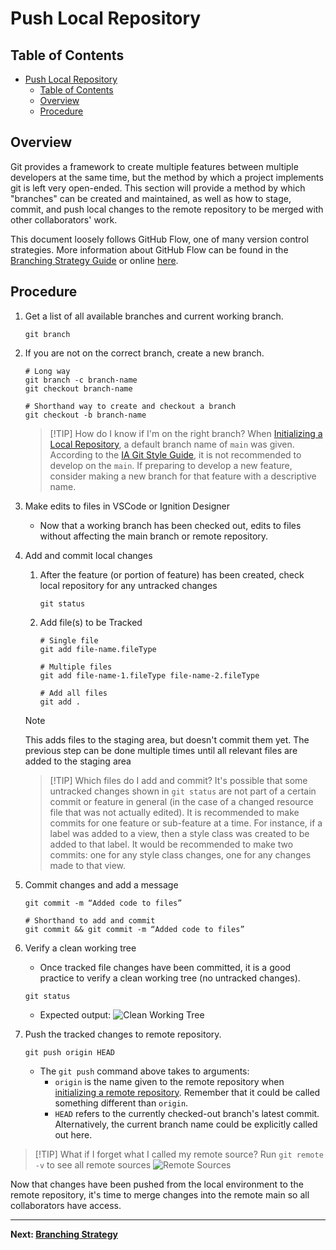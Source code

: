 # Push Local Repository

## Table of Contents

- [Push Local Repository](#push-local-repository)
  - [Table of Contents](#table-of-contents)
  - [Overview](#overview)
  - [Procedure](#procedure)

## Overview

Git provides a framework to create multiple features between multiple developers at the same time, but the method by which a project implements git is left very open-ended. This section will provide a method by which "branches" can be created and maintained, as well as how to stage, commit, and push local changes to the remote repository to be merged with other collaborators' work.

This document loosely follows GitHub Flow, one of many version control strategies. More information about GitHub Flow can be found in the [Branching Strategy Guide](Branching%20Strategy.md) or online [here](https://docs.github.com/en/get-started/using-github/github-flow).

## Procedure

1. Get a list of all available branches and current working branch.

    ```shell
    git branch
    ```

2. If you are not on the correct branch, create a new branch.

    ```shell
    # Long way
    git branch -c branch-name
    git checkout branch-name

    # Shorthand way to create and checkout a branch
    git checkout -b branch-name
    ```

    > [!TIP] How do I know if I'm on the right branch?
    > When [Initializing a Local Repository](Initialize%20a%20Local%20Repository.md), a default branch name of `main` was given. According to the [IA Git Style Guide](https://github.com/ia-eknorr/ignition-git-style-guide), it is not recommended to develop on the `main`. If preparing to develop a new feature, consider making a new branch for that feature with a descriptive name.

3. Make edits to files in VSCode or Ignition Designer
   - Now that a working branch has been checked out, edits to files without affecting the main branch or remote repository.

4. Add and commit local changes
   1. After the feature (or portion of feature) has been created, check local repository for any untracked changes

        ```shell
        git status
        ```

   2. Add file(s) to be Tracked

        ```shell
        # Single file
        git add file-name.fileType

        # Multiple files
        git add file-name-1.fileType file-name-2.fileType

        # Add all files
        git add . 
        ```

    > [!NOTE]
    > This adds files to the staging area, but doesn't commit them yet. The previous step can be done multiple times until all relevant files are added to the staging area

    > [!TIP] Which files do I add and commit?
    > It's possible that some untracked changes shown in `git status` are not part of a certain commit or feature in general (in the case of a changed resource file that was not actually edited). It is recommended to make commits for one feature or sub-feature at a time. For instance, if a label was added to a view, then a style class was created to be added to that label. It would be recommended to make two commits: one for any style class changes, one for any changes made to that view.

5. Commit changes and add a message

    ```shell
    git commit -m “Added code to files”

    # Shorthand to add and commit 
    git commit && git commit -m “Added code to files”
    ```

6. Verify a clean working tree
   - Once tracked file changes have been committed, it is a good practice to verify a clean working tree (no untracked changes).

    ```shell
    git status
    ```

   - Expected output: ![Clean Working Tree](images/clean-working-tree.png)

7. Push the tracked changes to remote repository.

    ```shell
    git push origin HEAD
    ```

    - The `git push` command above takes to arguments:
      - `origin` is the name given to the remote repository when [initializing a remote repository](Initialize%20a%20Local%20Repository.md). Remember that it could be called something different than `origin`.
      - `HEAD` refers to the currently checked-out branch's latest commit. Alternatively, the current branch name could be explicitly called out here.

> [!TIP] What if I forget what I called my remote source?
> Run `git remote -v` to see all remote sources
> ![Remote Sources](images/remote-sources.png)

Now that changes have been pushed from the local environment to the remote repository, it's time to merge changes into the remote main so all collaborators have access.

---

**Next: [Branching Strategy](Branching%20Strategy.md)**
